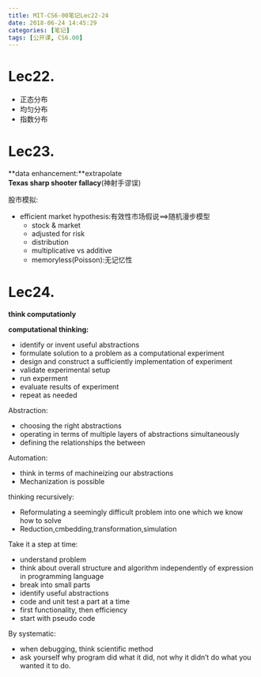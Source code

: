 ```yaml
---
title: MIT-CS6-00笔记Lec22-24
date: 2018-06-24 14:45:29
categories: [笔记]
tags: [公开课, CS6.00]
---
```

[](#Lec22 "Lec22.")Lec22.
=========================

*   正态分布
*   均匀分布
*   指数分布

[](#Lec23 "Lec23.")Lec23.
=========================

**data enhancement:**extrapolate  
**Texas sharp shooter fallacy**(神射手谬误)

股市模拟:

*   efficient market hypothesis:有效性市场假说==>随机漫步模型
    *   stock & market
    *   adjusted for risk
    *   distribution
    *   multiplicative vs additive
    *   memoryless(Poisson):无记忆性

[](#Lec24 "Lec24.")Lec24.
=========================
<!-- more -->
**think computationly**

**computational thinking:**

*   identify or invent useful abstractions
*   formulate solution to a problem as a computational experiment
*   design and construct a sufficiently implementation of experiment
*   validate experimental setup
*   run experment
*   evaluate results of experiment
*   repeat as needed

Abstraction:

*   choosing the right abstractions
*   operating in terms of multiple layers of abstractions simultaneously
*   defining the relationships the between

Automation:

*   think in terms of machineizing our abstractions
*   Mechanization is possible

thinking recursively:

*   Reformulating a seemingly difficult problem into one which we know how to solve
*   Reduction,cmbedding,transformation,simulation

Take it a step at time:

*   understand problem
*   think about overall structure and algorithm independently of expression in programming language
*   break into small parts
*   identify useful abstractions
*   code and unit test a part at a time
*   first functionality, then efficiency
*   start with pseudo code

By systematic:

*   when debugging, think scientific method
*   ask yourself why program did what it did, not why it didn’t do what you wanted it to do.